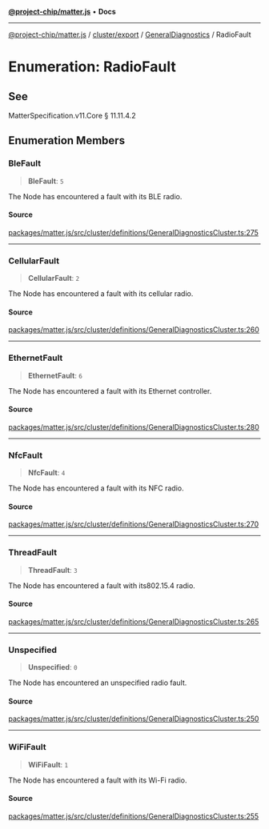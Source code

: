 [**@project-chip/matter.js**](../../../../../README.md) • **Docs**

***

[@project-chip/matter.js](../../../../../modules.md) / [cluster/export](../../../README.md) / [GeneralDiagnostics](../README.md) / RadioFault

# Enumeration: RadioFault

## See

MatterSpecification.v11.Core § 11.11.4.2

## Enumeration Members

### BleFault

> **BleFault**: `5`

The Node has encountered a fault with its BLE radio.

#### Source

[packages/matter.js/src/cluster/definitions/GeneralDiagnosticsCluster.ts:275](https://github.com/project-chip/matter.js/blob/7a8cbb56b87d4ccf34bec5a9a95ab40a1711324f/packages/matter.js/src/cluster/definitions/GeneralDiagnosticsCluster.ts#L275)

***

### CellularFault

> **CellularFault**: `2`

The Node has encountered a fault with its cellular radio.

#### Source

[packages/matter.js/src/cluster/definitions/GeneralDiagnosticsCluster.ts:260](https://github.com/project-chip/matter.js/blob/7a8cbb56b87d4ccf34bec5a9a95ab40a1711324f/packages/matter.js/src/cluster/definitions/GeneralDiagnosticsCluster.ts#L260)

***

### EthernetFault

> **EthernetFault**: `6`

The Node has encountered a fault with its Ethernet controller.

#### Source

[packages/matter.js/src/cluster/definitions/GeneralDiagnosticsCluster.ts:280](https://github.com/project-chip/matter.js/blob/7a8cbb56b87d4ccf34bec5a9a95ab40a1711324f/packages/matter.js/src/cluster/definitions/GeneralDiagnosticsCluster.ts#L280)

***

### NfcFault

> **NfcFault**: `4`

The Node has encountered a fault with its NFC radio.

#### Source

[packages/matter.js/src/cluster/definitions/GeneralDiagnosticsCluster.ts:270](https://github.com/project-chip/matter.js/blob/7a8cbb56b87d4ccf34bec5a9a95ab40a1711324f/packages/matter.js/src/cluster/definitions/GeneralDiagnosticsCluster.ts#L270)

***

### ThreadFault

> **ThreadFault**: `3`

The Node has encountered a fault with its802.15.4 radio.

#### Source

[packages/matter.js/src/cluster/definitions/GeneralDiagnosticsCluster.ts:265](https://github.com/project-chip/matter.js/blob/7a8cbb56b87d4ccf34bec5a9a95ab40a1711324f/packages/matter.js/src/cluster/definitions/GeneralDiagnosticsCluster.ts#L265)

***

### Unspecified

> **Unspecified**: `0`

The Node has encountered an unspecified radio fault.

#### Source

[packages/matter.js/src/cluster/definitions/GeneralDiagnosticsCluster.ts:250](https://github.com/project-chip/matter.js/blob/7a8cbb56b87d4ccf34bec5a9a95ab40a1711324f/packages/matter.js/src/cluster/definitions/GeneralDiagnosticsCluster.ts#L250)

***

### WiFiFault

> **WiFiFault**: `1`

The Node has encountered a fault with its Wi-Fi radio.

#### Source

[packages/matter.js/src/cluster/definitions/GeneralDiagnosticsCluster.ts:255](https://github.com/project-chip/matter.js/blob/7a8cbb56b87d4ccf34bec5a9a95ab40a1711324f/packages/matter.js/src/cluster/definitions/GeneralDiagnosticsCluster.ts#L255)
